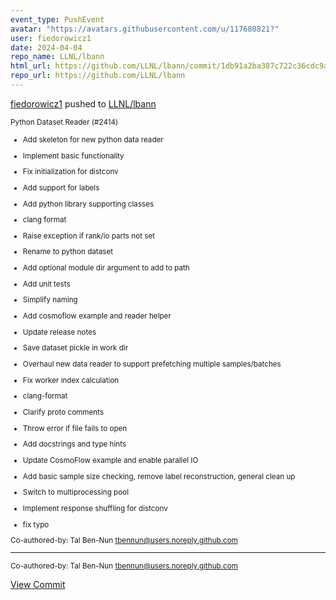 ```yaml
---
event_type: PushEvent
avatar: "https://avatars.githubusercontent.com/u/117680821?"
user: fiedorowicz1
date: 2024-04-04
repo_name: LLNL/lbann
html_url: https://github.com/LLNL/lbann/commit/1db91a2ba387c722c36cdc9a7f0ad325296c8965
repo_url: https://github.com/LLNL/lbann
---
```


<a href='https://github.com/fiedorowicz1' target='_blank'>fiedorowicz1</a> pushed to <a href='https://github.com/LLNL/lbann' target='_blank'>LLNL/lbann</a>

<small>Python Dataset Reader (#2414)

* Add skeleton for new python data reader

* Implement basic functionality

* Fix initialization for distconv

* Add support for labels

* Add python library supporting classes

* clang format

* Raise exception if rank/io parts not set

* Rename to python dataset

* Add optional module dir argument to add to path

* Add unit tests

* Simplify naming

* Add cosmoflow example and reader helper

* Update release notes

* Save dataset pickle in work dir

* Overhaul new data reader to support prefetching multiple samples/batches

* Fix worker index calculation

* clang-format

* Clarify proto comments

* Throw error if file fails to open

* Add docstrings and type hints

* Update CosmoFlow example and enable parallel IO

* Add basic sample size checking, remove label reconstruction, general clean up

* Switch to multiprocessing pool

* Implement response shuffling for distconv

* fix typo

Co-authored-by: Tal Ben-Nun <tbennun@users.noreply.github.com>

---------

Co-authored-by: Tal Ben-Nun <tbennun@users.noreply.github.com></small>

<a href='https://github.com/LLNL/lbann/commit/1db91a2ba387c722c36cdc9a7f0ad325296c8965' target='_blank'>View Commit</a>